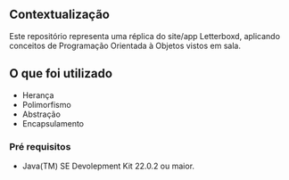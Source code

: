 ## Contextualização

Este repositório representa uma réplica do site/app Letterboxd, aplicando conceitos de Programação Orientada à Objetos vistos em sala.

## O que foi utilizado
- Herança
- Polimorfismo
- Abstração
- Encapsulamento

### Pré requisitos
- Java(TM) SE Devolepment Kit 22.0.2 ou maior.
